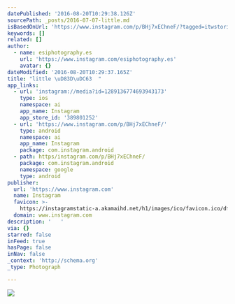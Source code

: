 ```yaml
---
datePublished: '2016-08-20T10:29:38.126Z'
sourcePath: _posts/2016-07-07-little.md
isBasedOnUrl: 'https://www.instagram.com/p/BHj7xEChneF/?tagged=itwstories'
keywords: []
related: []
author:
  - name: esiphotography.es
    url: 'https://www.instagram.com/esiphotography.es'
    avatar: {}
dateModified: '2016-08-20T10:29:37.165Z'
title: "little \uD83D\uDC63  "
app_links:
  - url: 'instagram://media?id=1289136774693943173'
    type: ios
    namespace: ai
    app_name: Instagram
    app_store_id: '389801252'
  - url: 'https://www.instagram.com/p/BHj7xEChneF/'
    type: android
    namespace: ai
    app_name: Instagram
    package: com.instagram.android
  - path: https/instagram.com/p/BHj7xEChneF/
    package: com.instagram.android
    namespace: google
    type: android
publisher:
  url: 'https://www.instagram.com'
  name: Instagram
  favicon: >-
    https://instagramstatic-a.akamaihd.net/h1/images/ico/favicon.ico/dfa85bb1fd63.ico
  domain: www.instagram.com
description: '   '
via: {}
starred: false
inFeed: true
hasPage: false
inNav: false
_context: 'http://schema.org'
_type: Photograph

---
```

![   ](https://imgflo.herokuapp.com/graph/vahj1ThiexotieMo/ed6229b310ddddb8ecdf68afcc607274/croprotate.jpg?cropheight=434&cropwidth=640&degrees=0&input=https%3A%2F%2Fscontent.cdninstagram.com%2Ft51.2885-15%2Fs640x640%2Fsh0.08%2Fe35%2F13628173_927669374022729_1563223846_n.jpg%3Fig_cache_key%3DMTI4OTEzNjc3NDY5Mzk0MzE3Mw%253D%253D.2&x=0&y=103)